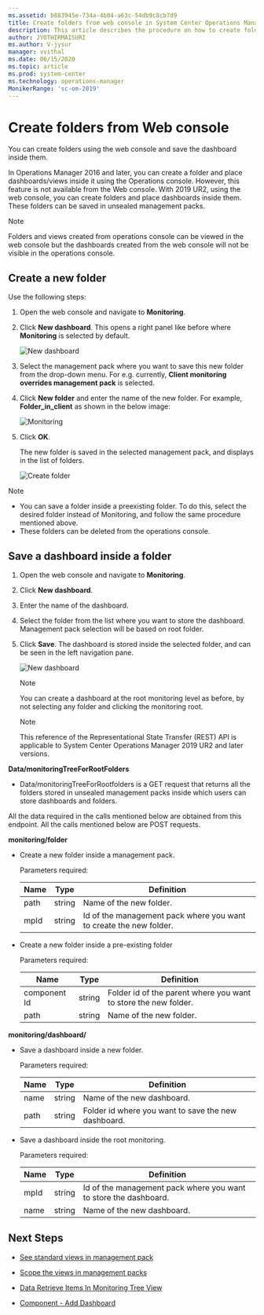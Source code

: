 ```yaml
---
ms.assetid: b883945e-734a-4b04-a63c-54db9c8cb7d9
title: Create folders from web console in System Center Operations Manager
description: This article describes the procedure on how to create folders using Operations Manager web console, and store dashboards inside them.
author: JYOTHIRMAISURI
ms.author: V-jysur
manager: vvithal
ms.date: 06/15/2020
ms.topic: article
ms.prod: system-center
ms.technology: operations-manager
MonikerRange: 'sc-om-2019'
---
```



# Create folders from Web console

You can create folders using the web console and save the dashboard inside them.

In Operations Manager 2016 and later, you can create a folder and place dashboards/views inside it using the Operations console. However, this feature is not available from the Web console. With 2019 UR2, using the web console, you can create folders and place dashboards inside them. These folders can be saved in unsealed management packs.

> [!NOTE]
> Folders and views created from operations console can be viewed in the web console but the dashboards created from the web console will not be visible in the operations console.


## Create a new folder

Use the following steps:

1. Open the web console and navigate to **Monitoring**.
2. Click **New dashboard**. This opens a right panel like before where **Monitoring** is selected by default.

   ![New dashboard](./media/support-for-folders/new-dashboard.png)

3. Select the management pack where you want to save this new folder from the drop-down menu. For e.g. currently, **Client monitoring overrides management pack** is selected.
4. Click **New folder** and enter the name of the new folder. For example, **Folder\_in\_client** as shown in the below image:

   ![Monitoring](./media/support-for-folders/create-in-monitoring.png)

5. Click **OK**.

   The new folder is saved in the selected management pack, and displays in the list of folders.

   ![Create folder](./media/support-for-folders/create-folder-in-client.png)

> [!NOTE]
> - You can save a folder inside a preexisting folder. To do this, select the desired folder instead of Monitoring, and follow the same procedure mentioned above.
> - These folders can be deleted from the operations console.


## Save a dashboard inside a folder

1. Open the web console and navigate to **Monitoring**.
2. Click **New dashboard**.
3. Enter the name of the dashboard.
4. Select the folder from the list where you want to store the dashboard.
   Management pack selection will be based on root folder.
6. Click **Save**.
   The dashboard is stored inside the selected folder, and can be seen in the left navigation pane.

   ![New dashboard](./media/support-for-folders/new-dashboard-folder-in-client.png)

   > [!NOTE]
   >  You can create a dashboard at the root monitoring level as before, by not selecting any folder and clicking the monitoring root.

   > [!NOTE]
   > This reference of the Representational State Transfer (REST) API is applicable to System Center Operations Manager 2019 UR2 and later versions.

**Data/monitoringTreeForRootFolders**

  - Data/monitoringTreeForRootfolders is a GET request that returns all the folders stored in unsealed management packs inside which users can store dashboards and folders.

All the data required in the calls mentioned below are obtained from this endpoint. All the calls mentioned below are POST requests.


**monitoring/folder**

  - Create a new folder inside a management pack.

      Parameters required:

      | Name | Type  | Definition |
      |----|---|------|
      |  path  | string  |Name of the new folder. |
      | mpId|string| Id of the management pack where you want to create the new folder.  |

  - Create a new folder inside a pre-existing folder

      Parameters required:

      | Name | Type  | Definition |
      |----|---|------|
      |  component Id  | string  |Folder id of the parent where you want to store the new folder. |
      | path|string| Name of the new folder.  |

**monitoring/dashboard/**

  - Save a dashboard inside a new folder.

     Parameters required:

     | Name | Type  | Definition |
     |----|------|-----|
     |  name | string  |Name of the new dashboard. |
     | path|string| Folder id where you want to save the new dashboard.  |


  - Save a dashboard inside the root monitoring.

     Parameters required:

     | Name | Type  | Definition |
     |----|----|-----|
     |  mpId  | string  |Id of the management pack where you want to store the dashboard. |
     | name |string| Name of the new dashboard.  |


## Next Steps
- [See standard views in management pack](manage-console-standard-views.md)

- [Scope the views in management packs](manage-console-scope-views.md)

- [Data Retrieve Items In Monitoring Tree View](https://docs.microsoft.com/rest/api/operationsmanager/data/retrieve%20items%20in%20monitoring%20tree%20view)

- [Component - Add Dashboard](https://docs.microsoft.com/rest/api/operationsmanager/component/add%20dashboard)
